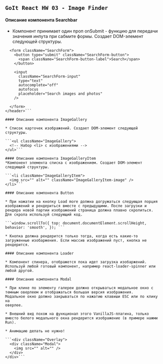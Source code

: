 ## `GoIt React HW 03 - Image Finder`

#### Описание компонента Searchbar

- Компонент принимает один проп onSubmit - функцию для передачи значения инпута
  при сабмите формы. Создает DOM-элемент следующей структуры.

````<header className="Searchbar">
  <form className="SearchForm">
    <button type="submit" className="SearchForm-button">
      <span className="SearchForm-button-label">Search</span>
    </button>

    <input
      className="SearchForm-input"
      type="text"
      autocomplete="off"
      autofocus
      placeholder="Search images and photos"
    />

  </form>
</header>```

#### Описание компонента ImageGallery

* Список карточек изображений. Создает DOM-элемент следующей структуры.

```<ul className="ImageGallery">
  <!-- Набор <li> с изображениями -->
</ul>```

#### Описание компонента ImageGalleryItem
*Компонент элемента списка с изображением. Создает DOM-элемент следующей структуры.

```<li className="ImageGalleryItem">
  <img src="" alt="" className="ImageGalleryItem-image" />
</li>```

#### Описание компонента Button

* При нажатии на кнопку Load more должна догружаться следующая порция изображений и рендериться вместе с предыдущими. После загрузки и рендера новой партии изображений страница должна плавно скролиться. Для скрола используй следующий код.

```window.scrollTo({ top: document.documentElement.scrollHeight, behavior: 'smooth', }); ```

* Кнопка должна рендерится только тогда, когда есть какие-то
загруженные изобаржения. Если массив изображений пуст, кнопка не рендерится.

#### Описание компонента Loader

* Компонент спинера, отображется пока идет загрузка изобаржений. Используй любой готовый компонент, например react-loader-spinner или любой другой.

#### Описание компонента Modal

* При клике по элементу галереи должно открываться модальное окно с темным оверлеем и отображаться большая версия изображения.
Модальное окно должно закрываться по нажатию клавиши ESC или по клику на
оверлее.

* Внешний вид похож на функционал этого VanillaJS-плагина, только вместо белого модального окна рендерится изображение (в примере нажми Run).

* Анимацию делать не нужно!

```<div className="Overlay">
  <div className="Modal">
    <img src="" alt="" />
  </div>
</div>```
````
